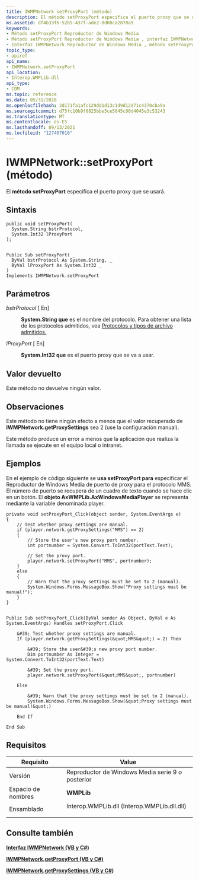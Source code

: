 ```yaml
---
title: IWMPNetwork setProxyPort (método)
description: El método setProxyPort especifica el puerto proxy que se usará. | IWMPNetwork setProxyPort (método)
ms.assetid: df4b33f6-52b5-437f-ade2-0d08ca2878a9
keywords:
- Método setProxyPort Reproductor de Windows Media
- Método setProxyPort Reproductor de Windows Media , interfaz IWMPNetwork
- Interfaz IWMPNetwork Reproductor de Windows Media , método setProxyPort
topic_type:
- apiref
api_name:
- IWMPNetwork.setProxyPort
api_location:
- Interop.WMPLib.dll
api_type:
- COM
ms.topic: reference
ms.date: 05/31/2018
ms.openlocfilehash: 2d171fa1afc129dd1d13c1d9d12d71c4370cba9a
ms.sourcegitcommit: d75fc10b9f0825bbe5ce5045c90d4045e3c53243
ms.translationtype: MT
ms.contentlocale: es-ES
ms.lasthandoff: 09/13/2021
ms.locfileid: "127467016"
---
```

# <a name="iwmpnetworksetproxyport-method"></a>IWMPNetwork::setProxyPort (método)

El **método setProxyPort** especifica el puerto proxy que se usará.

## <a name="syntax"></a>Sintaxis


```CSharp
public void setProxyPort(
  System.String bstrProtocol,
  System.Int32 lProxyPort
);
```


```VB

Public Sub setProxyPort( _
  ByVal bstrProtocol As System.String, _
  ByVal lProxyPort As System.Int32 _
)
Implements IWMPNetwork.setProxyPort
```





## <a name="parameters"></a>Parámetros

<dl> <dt>

*bstrProtocol* \[ En\]
</dt> <dd>

**System.String que** es el nombre del protocolo. Para obtener una lista de los protocolos admitidos, vea [Protocolos y tipos de archivo admitidos.](supported-protocols-and-file-types.md)

</dd> <dt>

*lProxyPort* \[ En\]
</dt> <dd>

**System.Int32 que** es el puerto proxy que se va a usar.

</dd> </dl>

## <a name="return-value"></a>Valor devuelto

Este método no devuelve ningún valor.

## <a name="remarks"></a>Observaciones

Este método no tiene ningún efecto a menos que el valor recuperado de **IWMPNetwork.getProxySettings** sea 2 (use la configuración manual).

Este método produce un error a menos que la aplicación que realiza la llamada se ejecute en el equipo local o intranet.

## <a name="examples"></a>Ejemplos

En el ejemplo de código siguiente se **usa setProxyPort para** especificar el Reproductor de Windows Media de puerto de proxy para el protocolo MMS. El número de puerto se recupera de un cuadro de texto cuando se hace clic en un botón. El **objeto AxWMPLib.AxWindowsMediaPlayer** se representa mediante la variable denominada player.


```CSharp
private void setProxyPort_Click(object sender, System.EventArgs e)
{
    // Test whether proxy settings are manual.
    if (player.network.getProxySettings("MMS") == 2)
    {
        // Store the user's new proxy port number.
        int portnumber = System.Convert.ToInt32(portText.Text);

        // Set the proxy port.
        player.network.setProxyPort("MMS", portnumber);
    }
    else
    {
        // Warn that the proxy settings must be set to 2 (manual).
        System.Windows.Forms.MessageBox.Show("Proxy settings must be manual!");
    }
}
```


```VB

Public Sub setProxyPort_Click(ByVal sender As Object, ByVal e As System.EventArgs) Handles setProxyPort.Click

    &#39; Test whether proxy settings are manual.
    If (player.network.getProxySettings(&quot;MMS&quot;) = 2) Then

        &#39; Store the user&#39;s new proxy port number.
        Dim portnumber As Integer = System.Convert.ToInt32(portText.Text)

        &#39; Set the proxy port.
        player.network.setProxyPort(&quot;MMS&quot;, portnumber)

    Else

        &#39; Warn that the proxy settings must be set to 2 (manual).
        System.Windows.Forms.MessageBox.Show(&quot;Proxy settings must be manual!&quot;)

    End If

End Sub
```





## <a name="requirements"></a>Requisitos



| Requisito | Value |
|----------------------|------------------------------------------------------------------------------------------------------------------------|
| Versión<br/>   | Reproductor de Windows Media serie 9 o posterior<br/>                                                                      |
| Espacio de nombres<br/> | **WMPLib**<br/>                                                                                                  |
| Ensamblado<br/>  | <dl> <dt>Interop.WMPLib.dll (Interop.WMPLib.dll.dll)</dt> </dl> |



## <a name="see-also"></a>Consulte también

<dl> <dt>

[**Interfaz IWMPNetwork (VB y C#)**](iwmpnetwork--vb-and-c.md)
</dt> <dt>

[**IWMPNetwork.getProxyPort (VB y C#)**](wmplibiwmpnetwork-iwmpnetwork-getproxyport--vb-and-c.md)
</dt> <dt>

[**IWMPNetwork.getProxySettings (VB y C#)**](wmplibiwmpnetwork-iwmpnetwork-getproxysettings--vb-and-c.md)
</dt> </dl>

 

 






